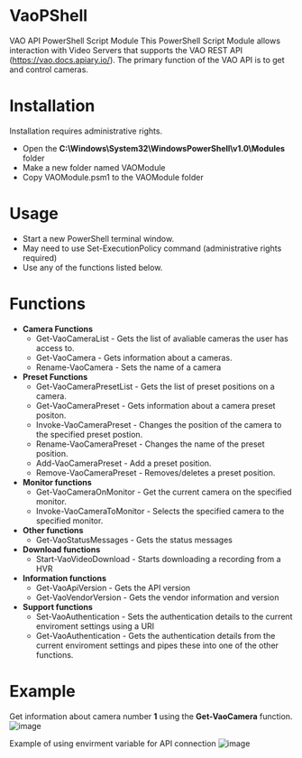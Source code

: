 # VaoPShell
VAO API PowerShell Script Module
This PowerShell Script Module allows interaction with Video Servers that supports the VAO REST API (https://vao.docs.apiary.io/).
The primary function of the VAO API is to get and control cameras.

# Installation
Installation requires administrative rights.
- Open the **C:\Windows\System32\WindowsPowerShell\v1.0\Modules** folder
- Make a new folder named VAOModule
- Copy VAOModule.psm1 to the VAOModule folder

# Usage
- Start a new PowerShell terminal window.
- May need to use Set-ExecutionPolicy command (administrative rights required)
- Use any of the functions listed below. 

# Functions
- **Camera Functions**
  - Get-VaoCameraList - Gets the list of avaliable cameras the user has access to.
  - Get-VaoCamera     - Gets information about a cameras.
  - Rename-VaoCamera  - Sets the name of a camera
- **Preset Functions**
  - Get-VaoCameraPresetList - Gets the list of preset positions on a camera.
  - Get-VaoCameraPreset - Gets information about a camera preset positon.
  - Invoke-VaoCameraPreset - Changes the position of the camera to the specified preset postion.
  - Rename-VaoCameraPreset - Changes the name of the preset position.
  - Add-VaoCameraPreset - Add a preset position.
  - Remove-VaoCameraPreset - Removes/deletes a preset position.
- **Monitor functions**
  - Get-VaoCameraOnMonitor  - Get the current camera on the specified monitor.
  - Invoke-VaoCameraToMonitor - Selects the specified camera to the specified monitor.
- **Other functions**
  - Get-VaoStatusMessages  - Gets the status messages
- **Download functions**
  - Start-VaoVideoDownload - Starts downloading a recording from a HVR
- **Information functions**
  - Get-VaoApiVersion - Gets the API version 
  - Get-VaoVendorVersion - Gets the vendor information and version
- **Support functions**
  - Set-VaoAuthentication - Sets the authentication details to the current enviroment settings using a URI 
  - Get-VaoAuthentication - Gets the authentication details from the current enviroment settings and pipes these into one of the other functions.

# Example
Get information about camera number **1** using the **Get-VaoCamera** function.
![image](https://user-images.githubusercontent.com/14876765/170988708-7de440cb-cda1-456b-b3a2-dce941b5f044.png)

Example of using envirment variable for API connection
![image](https://github.com/user-attachments/assets/cce58145-603e-4650-ab7a-fb0cb7f9112f)
